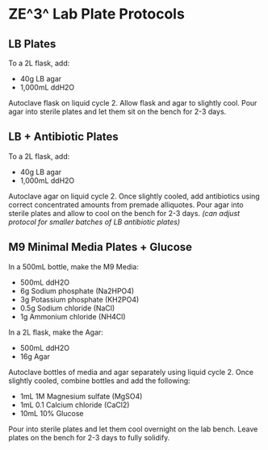 # ZE^3^ Lab Plate Protocols

## LB Plates
To a 2L flask, add:  
- 40g LB agar 
- 1,000mL ddH2O

Autoclave flask on liquid cycle 2. Allow flask and agar to slightly cool. Pour agar into sterile plates and let them sit on the bench for 2-3 days.

## LB + Antibiotic Plates 
To a 2L flask, add: 
- 40g LB agar 
- 1,000mL ddH2O

Autoclave agar on liquid cycle 2. Once slightly cooled, add antibiotics using correct concentrated amounts from premade alliquotes. Pour agar into sterile plates and allow to cool on the bench for 2-3 days. *(can adjust protocol for smaller batches of LB antibiotic plates)* 

## M9 Minimal Media Plates + Glucose  
In a 500mL bottle, make the M9 Media:
- 500mL ddH2O
- 6g Sodium phosphate (Na2HPO4)
- 3g Potassium phosphate (KH2PO4)
- 0.5g Sodium chloride (NaCl) 
- 1g Ammonium chloride (NH4Cl)

In a 2L flask, make the Agar: 
- 500mL ddH2O
- 16g Agar

Autoclave bottles of media and agar separately using liquid cycle 2. Once slightly cooled, combine bottles and add the following: 
- 1mL 1M Magnesium sulfate (MgSO4)
- 1mL 0.1 Calcium chloride (CaCl2) 
- 10mL 10% Glucose 

Pour into sterile plates and let them cool overnight on the lab bench. Leave plates on the bench for 2-3 days to fully solidify. 
